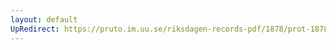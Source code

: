 ```yaml
---
layout: default
UpRedirect: https://pruto.im.uu.se/riksdagen-records-pdf/1878/prot-1878--fk--045/prot-1878--fk--045_014.pdf
---
```

